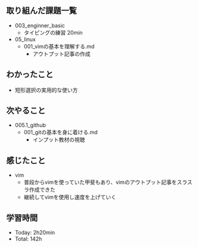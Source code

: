 ## 取り組んだ課題一覧
- 003_enginner_basic
  - タイピングの練習 20min
- 05_linux
  - 001_vimの基本を理解する.md
    - アウトプット記事の作成
## わかったこと
- 短形選択の実用的な使い方
## 次やること
- 005.1_github
  - 001_gitの基本を身に着ける.md
    - インプット教材の視聴
## 感じたこと
- vim
  - 普段からvimを使っていた甲斐もあり、vimのアウトプット記事をスラスラ作成できた
  - 継続してvimを使用し速度を上げていく
## 学習時間
- Today: 2h20min
- Total: 142h
